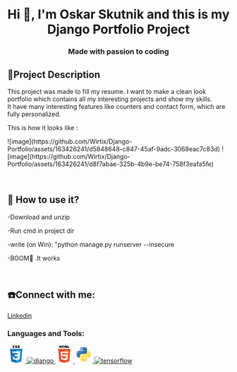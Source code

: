 <h1 align="center">Hi 👋, I'm Oskar Skutnik and this is my Django Portfolio Project</h1>
<h3 align="center">Made with passion to coding </h3>

<h2>📄Project Description </h2>
<p>This project was made to fill my resume. I want to make a clean look portfolio which contains all my interesting projects and show my skills.<br>
   It have many interesting features like counters and contact form, which are fully personalized.
</p>
<p> This is how it looks like :</p>
![image](https://github.com/Wirtix/Django-Portfolio/assets/163426241/d5848648-c847-45af-9adc-3068eac7c83d)
![image](https://github.com/Wirtix/Django-Portfolio/assets/163426241/d8f7abae-325b-4b9e-be74-758f3eafa5fe)


<p><br></p>

<h2>🔧 How to use it? </h2>

   
<p>-Download and unzip</p>
<p>-Run cmd in project dir</p>
<p>-write (on Win): "python manage.py runserver --insecure</p>
<p>-BOOM🎉 .It works</p>

<p><br></p>



<h2 align="left">☎️Connect with me:</h2>
<p><a href="https://www.linkedin.com/in/oskar-skutnik-082b35307/">Linkedin </a></p>
<p align="left">
</p>

<h3 align="left">Languages and Tools:</h3>
<p align="left"> <a href="https://www.w3schools.com/css/" target="_blank" rel="noreferrer"> <img src="https://raw.githubusercontent.com/devicons/devicon/master/icons/css3/css3-original-wordmark.svg" alt="css3" width="40" height="40"/> </a> <a href="https://www.djangoproject.com/" target="_blank" rel="noreferrer"> <img src="https://cdn.worldvectorlogo.com/logos/django.svg" alt="django" width="40" height="40"/> </a> <a href="https://www.w3.org/html/" target="_blank" rel="noreferrer"> <img src="https://raw.githubusercontent.com/devicons/devicon/master/icons/html5/html5-original-wordmark.svg" alt="html5" width="40" height="40"/> </a> <a href="https://www.python.org" target="_blank" rel="noreferrer"> <img src="https://raw.githubusercontent.com/devicons/devicon/master/icons/python/python-original.svg" alt="python" width="40" height="40"/> </a> <a href="https://www.tensorflow.org" target="_blank" rel="noreferrer"> <img src="https://www.vectorlogo.zone/logos/tensorflow/tensorflow-icon.svg" alt="tensorflow" width="40" height="40"/> </a> </p>
